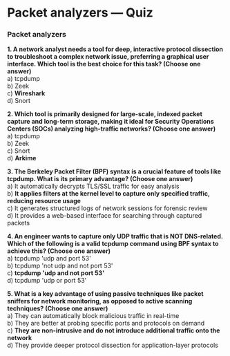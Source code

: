 # Packet analyzers — Quiz

### Packet analyzers

**1. A network analyst needs a tool for deep, interactive protocol dissection to troubleshoot a complex network issue, preferring a graphical user interface. Which tool is the best choice for this task? (Choose one answer)**\
a) tcpdump\
b) Zeek\
c) **Wireshark**\
d) Snort

**2. Which tool is primarily designed for large-scale, indexed packet capture and long-term storage, making it ideal for Security Operations Centers (SOCs) analyzing high-traffic networks? (Choose one answer)**\
a) tcpdump\
b) Zeek\
c) Snort\
d) **Arkime**

**3. The Berkeley Packet Filter (BPF) syntax is a crucial feature of tools like tcpdump. What is its primary advantage? (Choose one answer)**\
a) It automatically decrypts TLS/SSL traffic for easy analysis\
b) **It applies filters at the kernel level to capture only specified traffic, reducing resource usage**\
c) It generates structured logs of network sessions for forensic review\
d) It provides a web-based interface for searching through captured packets

**4. An engineer wants to capture only UDP traffic that is NOT DNS-related. Which of the following is a valid tcpdump command using BPF syntax to achieve this? (Choose one answer)**\
a) tcpdump 'udp and port 53'\
b) tcpdump 'not udp and not port 53'\
c) **tcpdump 'udp and not port 53'**\
d) tcpdump 'udp or port 53'

**5. What is a key advantage of using passive techniques like packet sniffers for network monitoring, as opposed to active scanning techniques? (Choose one answer)**\
a) They can automatically block malicious traffic in real-time\
b) They are better at probing specific ports and protocols on demand\
c) **They are non-intrusive and do not introduce additional traffic onto the network**\
d) They provide deeper protocol dissection for application-layer protocols
